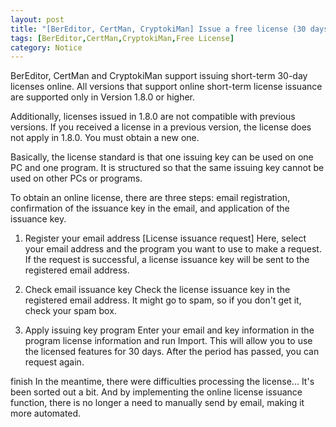 ```yaml
---
layout: post
title: "[BerEditor, CertMan, CryptokiMan] Issue a free license (30 days)"
tags: [BerEditor,CertMan,CryptokiMan,Free License]
category: Notice
---
```

BerEditor, CertMan and CryptokiMan support issuing short-term 30-day licenses online.
All versions that support online short-term license issuance are supported only in Version 1.8.0 or higher.

Additionally, licenses issued in 1.8.0 are not compatible with previous versions.
If you received a license in a previous version, the license does not apply in 1.8.0.
You must obtain a new one.

Basically, the license standard is that one issuing key can be used on one PC and one program.
It is structured so that the same issuing key cannot be used on other PCs or programs.

To obtain an online license, there are three steps: email registration, confirmation of the issuance key in the email, and application of the issuance key.

1. Register your email address
[License issuance request] Here, select your email address and the program you want to use to make a request.
If the request is successful, a license issuance key will be sent to the registered email address.

2. Check email issuance key
Check the license issuance key in the registered email address.
It might go to spam, so if you don't get it, check your spam box.

3. Apply issuing key program
Enter your email and key information in the program license information and run Import.
This will allow you to use the licensed features for 30 days.
After the period has passed, you can request again.

finish
In the meantime, there were difficulties processing the license...
It's been sorted out a bit.
And by implementing the online license issuance function, there is no longer a need to manually send by email, making it more automated.

